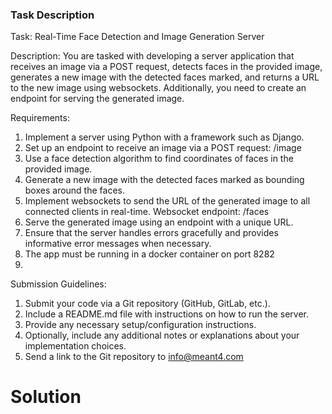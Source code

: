 ### Task Description
Task: Real-Time Face Detection and Image Generation Server

Description:
You are tasked with developing a server application that receives an image via a POST request,
detects faces in the provided image, generates a new image with the detected faces marked,
and returns a URL to the new image using websockets. Additionally, you need to create an
endpoint for serving the generated image.

Requirements:
1. Implement a server using Python with a framework such as Django.
2. Set up an endpoint to receive an image via a POST request: /image
3. Use a face detection algorithm to find coordinates of faces in the provided image.
4. Generate a new image with the detected faces marked as bounding boxes around the
faces.
5. Implement websockets to send the URL of the generated image to all connected clients
in real-time. Websocket endpoint: /faces
6. Serve the generated image using an endpoint with a unique URL.
7. Ensure that the server handles errors gracefully and provides informative error
messages when necessary.
8. The app must be running in a docker container on port 8282
9. 
Submission Guidelines:
1. Submit your code via a Git repository (GitHub, GitLab, etc.).
2. Include a README.md file with instructions on how to run the server.
3. Provide any necessary setup/configuration instructions.
4. Optionally, include any additional notes or explanations about your implementation
choices.
5. Send a link to the Git repository to info@meant4.com

# Solution
